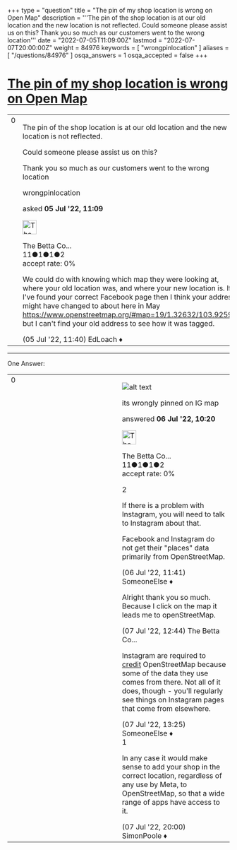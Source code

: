 +++
type = "question"
title = "The pin of my shop location is wrong on Open Map"
description = '''The pin of the shop location is at our old location and the new location is not reflected.  Could someone please assist us on this? Thank you so much as our customers went to the wrong location'''
date = "2022-07-05T11:09:00Z"
lastmod = "2022-07-07T20:00:00Z"
weight = 84976
keywords = [ "wrongpinlocation" ]
aliases = [ "/questions/84976" ]
osqa_answers = 1
osqa_accepted = false
+++

<div class="headNormal">

# [The pin of my shop location is wrong on Open Map](/questions/84976/the-pin-of-my-shop-location-is-wrong-on-open-map)

</div>

<div id="main-body">

<div id="askform">

<table id="question-table" style="width:100%;">
<colgroup>
<col style="width: 50%" />
<col style="width: 50%" />
</colgroup>
<tbody>
<tr>
<td style="width: 30px; vertical-align: top"><div class="vote-buttons">
<span id="post-84976-upvote" class="ajax-command post-vote up" rel="nofollow" title="I like this post (click again to cancel)"> </span>
<div id="post-84976-score" class="post-score" title="current number of votes">
0
</div>
<span id="post-84976-downvote" class="ajax-command post-vote down" rel="nofollow" title="I dont like this post (click again to cancel)"> </span> <span id="favorite-mark" class="ajax-command favorite-mark" rel="nofollow" title="mark/unmark this question as favorite (click again to cancel)"> </span>
<div id="favorite-count" class="favorite-count">
&#10;</div>
</div></td>
<td><div id="item-right">
<div class="question-body">
<p>The pin of the shop location is at our old location and the new location is not reflected.</p>
<p>Could someone please assist us on this?</p>
<p>Thank you so much as our customers went to the wrong location</p>
</div>
<div id="question-tags" class="tags-container tags">
<span class="post-tag tag-link-wrongpinlocation" rel="tag" title="see questions tagged &#39;wrongpinlocation&#39;">wrongpinlocation</span>
</div>
<div id="question-controls" class="post-controls">
&#10;</div>
<div class="post-update-info-container">
<div class="post-update-info post-update-info-user">
<p>asked <strong>05 Jul '22, 11:09</strong></p>
<img src="https://secure.gravatar.com/avatar/9dec10fb7ece95df5d173854e78f5268?s=32&amp;d=identicon&amp;r=g" class="gravatar" width="32" height="32" alt="The%20Betta%20Collaboration&#39;s gravatar image" />
<p><span>The Betta Co...</span><br />
<span class="score" title="11 reputation points">11</span><span title="1 badges"><span class="badge1">●</span><span class="badgecount">1</span></span><span title="1 badges"><span class="silver">●</span><span class="badgecount">1</span></span><span title="2 badges"><span class="bronze">●</span><span class="badgecount">2</span></span><br />
<span class="accept_rate" title="Rate of the user&#39;s accepted answers">accept rate:</span> <span title="The Betta Collaboration has no accepted answers">0%</span></p>
</div>
</div>
<div id="comments-container-84976" class="comments-container">
<span id="84977"></span>
<div id="comment-84977" class="comment">
<div id="post-84977-score" class="comment-score">
&#10;</div>
<div class="comment-text">
<p>We could do with knowing which map they were looking at, where your old location was, and where your new location is. If I've found your correct Facebook page then I think your address might have changed to about here in May <a href="https://www.openstreetmap.org/#map=19/1.32632/103.92596">https://www.openstreetmap.org/#map=19/1.32632/103.92596</a> but I can't find your old address to see how it was tagged.</p>
</div>
<div id="comment-84977-info" class="comment-info">
<span class="comment-age">(05 Jul '22, 11:40)</span> <span class="comment-user userinfo">EdLoach ♦</span>
</div>
</div>
</div>
<div id="comment-tools-84976" class="comment-tools">
&#10;</div>
<div class="clear">
&#10;</div>
<div id="comment-84976-form-container" class="comment-form-container">
&#10;</div>
<div class="clear">
&#10;</div>
</div></td>
</tr>
</tbody>
</table>

------------------------------------------------------------------------

<div class="tabBar">

<span id="sort-top"></span>

<div class="headQuestions">

One Answer:

</div>

</div>

<span id="84982"></span>

<div id="answer-container-84982" class="answer answered-by-owner">

<table style="width:100%;">
<colgroup>
<col style="width: 50%" />
<col style="width: 50%" />
</colgroup>
<tbody>
<tr>
<td style="width: 30px; vertical-align: top"><div class="vote-buttons">
<span id="post-84982-upvote" class="ajax-command post-vote up" rel="nofollow" title="I like this post (click again to cancel)"> </span>
<div id="post-84982-score" class="post-score" title="current number of votes">
0
</div>
<span id="post-84982-downvote" class="ajax-command post-vote down" rel="nofollow" title="I dont like this post (click again to cancel)"> </span>
</div></td>
<td><div class="item-right">
<div class="answer-body">
<p><img src="/upfiles/Screenshot_20220706-171942_Gallery.jpg" alt="alt text" /></p>
<p>its wrongly pinned on IG map</p>
</div>
<div class="answer-controls post-controls">
&#10;</div>
<div class="post-update-info-container">
<div class="post-update-info post-update-info-user">
<p>answered <strong>06 Jul '22, 10:20</strong></p>
<img src="https://secure.gravatar.com/avatar/9dec10fb7ece95df5d173854e78f5268?s=32&amp;d=identicon&amp;r=g" class="gravatar" width="32" height="32" alt="The%20Betta%20Collaboration&#39;s gravatar image" />
<p><span>The Betta Co...</span><br />
<span class="score" title="11 reputation points">11</span><span title="1 badges"><span class="badge1">●</span><span class="badgecount">1</span></span><span title="1 badges"><span class="silver">●</span><span class="badgecount">1</span></span><span title="2 badges"><span class="bronze">●</span><span class="badgecount">2</span></span><br />
<span class="accept_rate" title="Rate of the user&#39;s accepted answers">accept rate:</span> <span title="The Betta Collaboration has no accepted answers">0%</span></p>
</img>
</div>
</div>
<div id="comments-container-84982" class="comments-container">
<span id="84984"></span>
<div id="comment-84984" class="comment">
<div id="post-84984-score" class="comment-score">
2
</div>
<div class="comment-text">
<p>If there is a problem with Instagram, you will need to talk to Instagram about that.</p>
<p>Facebook and Instagram do not get their "places" data primarily from OpenStreetMap.</p>
</div>
<div id="comment-84984-info" class="comment-info">
<span class="comment-age">(06 Jul '22, 11:41)</span> <span class="comment-user userinfo">SomeoneElse ♦</span>
</div>
</div>
<span id="84998"></span>
<div id="comment-84998" class="comment">
<div id="post-84998-score" class="comment-score">
&#10;</div>
<div class="comment-text">
<p>Alright thank you so much. Because I click on the map it leads me to openStreetMap.</p>
</div>
<div id="comment-84998-info" class="comment-info">
<span class="comment-age">(07 Jul '22, 12:44)</span> <span class="comment-user userinfo">The Betta Co...</span>
</div>
</div>
<span id="84999"></span>
<div id="comment-84999" class="comment">
<div id="post-84999-score" class="comment-score">
&#10;</div>
<div class="comment-text">
<p>Instagram are required to <a href="https://www.openstreetmap.org/copyright">credit</a> OpenStreetMap because some of the data they use comes from there. Not all of it does, though - you'll regularly see things on Instagram pages that come from elsewhere.</p>
</div>
<div id="comment-84999-info" class="comment-info">
<span class="comment-age">(07 Jul '22, 13:25)</span> <span class="comment-user userinfo">SomeoneElse ♦</span>
</div>
</div>
<span id="85005"></span>
<div id="comment-85005" class="comment">
<div id="post-85005-score" class="comment-score">
1
</div>
<div class="comment-text">
<p>In any case it would make sense to add your shop in the correct location, regardless of any use by Meta, to OpenStreetMap, so that a wide range of apps have access to it.</p>
</div>
<div id="comment-85005-info" class="comment-info">
<span class="comment-age">(07 Jul '22, 20:00)</span> <span class="comment-user userinfo">SimonPoole ♦</span>
</div>
</div>
</div>
<div id="comment-tools-84982" class="comment-tools">
&#10;</div>
<div class="clear">
&#10;</div>
<div id="comment-84982-form-container" class="comment-form-container">
&#10;</div>
<div class="clear">
&#10;</div>
</div></td>
</tr>
</tbody>
</table>

</div>

<div class="paginator-container-left">

</div>

</div>

</div>

